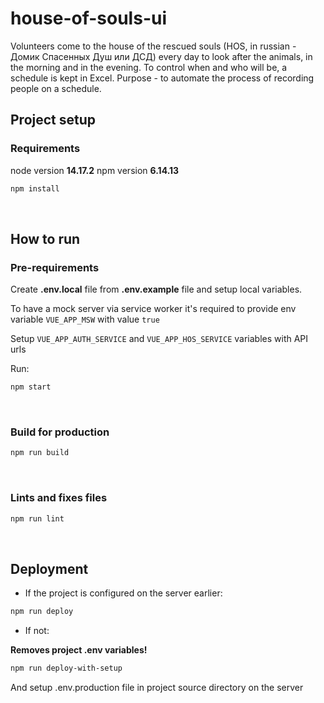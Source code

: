 # house-of-souls-ui

Volunteers come to the house of the rescued souls (HOS, in russian - Домик Спасенных Душ или ДСД) every day to look after the animals, in the morning and in the evening. To control when and who will be, a schedule is kept in Excel. Purpose - to automate the process of recording people on a schedule.

## Project setup

### Requirements
node version **14.17.2**
npm version **6.14.13**

```bash
npm install
```

&nbsp;

## How to run

### Pre-requirements

Create **.env.local** file from **.env.example** file and setup local variables.

To have a mock server via service worker it's required to provide env variable `VUE_APP_MSW` with value `true`

Setup `VUE_APP_AUTH_SERVICE` and `VUE_APP_HOS_SERVICE` variables with API urls

Run:

```bash
npm start
```

&nbsp;

### Build for production

```bash
npm run build
```

&nbsp;

### Lints and fixes files

```bash
npm run lint
```

&nbsp;

## Deployment

- If the project is configured on the server earlier:

```bash
npm run deploy
```

- If not:

**Removes project .env variables!**

```bash
npm run deploy-with-setup
```

And setup .env.production file in project source directory on the server
